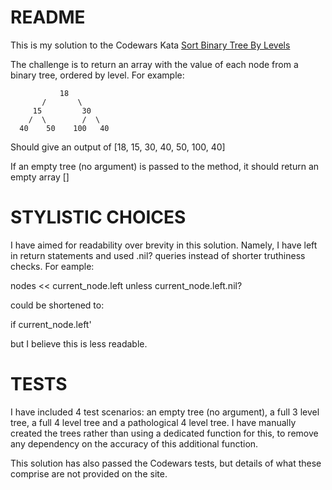 # README

This is my solution to the Codewars Kata [Sort Binary Tree By Levels](http://www.codewars.com/kata/sort-binary-tree-by-levels/train/ruby)

The challenge is to return an array with the value of each node from a binary tree, ordered by level.
For example:

               18
           /       \
         15         30
        /  \        /  \
      40    50    100   40

Should give an output of [18, 15, 30, 40, 50, 100, 40]

If an empty tree (no argument) is passed to the method, it should return an empty array []

# STYLISTIC CHOICES

I have aimed for readability over brevity in this solution. Namely, I have left in return statements
and used .nil? queries instead of shorter truthiness checks. For eample:

nodes << current_node.left unless current_node.left.nil?

could be shortened to:

if current_node.left'

but I believe this is less readable.

# TESTS

I have included 4 test scenarios: an empty tree (no argument), a full 3 level tree, a full 4 level tree
and a pathological 4 level tree. I have manually created the trees rather than using a dedicated function for this,
to remove any dependency on the accuracy of this additional function.

This solution has also passed the Codewars tests, but details of what these comprise are not provided on the site.


